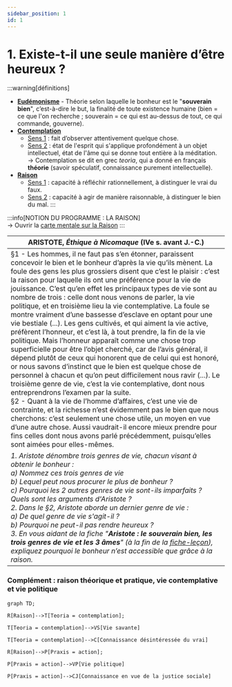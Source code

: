 ```yaml
---
sidebar_position: 1
id: 1
---
```

# 1. Existe-t-il une seule manière d’être heureux ?

:::warning[définitions]
- **<u>Eudémonisme</u>** - Théorie selon laquelle le bonheur est le "**souverain bien**", c’est-à-dire le but, la finalité de toute existence humaine (bien = ce que l'on recherche ; souverain = ce qui est au-dessus de tout, ce qui commande, gouverne). 
- **<u>Contemplation</u>** 
  - <u>Sens 1</u> : fait d’observer attentivement quelque chose. 
  - <u>Sens 2</u> : état de l'esprit qui s'applique profondément à un objet intellectuel, état de l'âme qui se donne tout entière à la méditation.   
→ Contemplation se dit en grec *teorìa*, qui a donné en français **théorie** (savoir spéculatif, connaissance purement intellectuelle).
- **<u>Raison</u>**    
  - <u>Sens 1</u> : capacité à réfléchir rationnellement, à distinguer le vrai du faux. 
  - <u>Sens 2</u> : capacité à agir de manière raisonnable, à distinguer le bien du mal.
:::

:::info[NOTION DU PROGRAMME : LA RAISON]  
→ Ouvrir la [carte mentale sur la Raison](https://profauda.fr/schemas/cartes/raison.html)
:::

| ARISTOTE, *Éthique à Nicomaque* (IVe s. avant J.-C.) |  
  |---------------------------------|  
  | §1 - Les hommes, il ne faut pas s’en étonner, paraissent concevoir le bien et le bonheur d’après la vie qu’ils mènent. La foule des gens les plus grossiers disent que c’est le plaisir : c’est la raison pour laquelle ils ont une préférence pour la vie de jouissance. C’est qu’en effet les principaux types de vie sont au nombre de trois : celle dont nous venons de parler, la vie politique, et en troisième lieu la vie contemplative. La foule se montre vraiment d’une bassesse d’esclave en optant pour une vie bestiale (...). Les gens cultivés, et qui aiment la vie active, préfèrent l’honneur, et c’est là, à tout prendre, la fin de la vie politique. Mais l’honneur apparaît comme une chose trop superficielle pour être l’objet cherché, car de l’avis général, il dépend plutôt de ceux qui honorent que de celui qui est honoré, or nous savons d’instinct que le bien est quelque chose de personnel à chacun et qu’on peut difficilement nous ravir (...). Le troisième genre de vie, c’est la vie contemplative, dont nous entreprendrons l’examen par la suite. <br/>§2 - Quant à la vie de l’homme d’affaires, c’est une vie de contrainte, et la richesse n’est évidemment pas le bien que nous cherchons: c’est seulement une chose utile, un moyen en vue d’une autre chose. Aussi vaudrait-il encore mieux prendre pour fins celles dont nous avons parlé précédemment, puisqu’elles sont aimées pour elles-mêmes. |  
  | *1. Aristote dénombre trois genres de vie, chacun visant à obtenir le bonheur : <br/>a) Nommez ces trois genres de vie <br/>b) Lequel peut nous procurer le plus de bonheur ?<br/>c) Pourquoi les 2 autres genres de vie sont-ils imparfaits ? Quels sont les arguments d'Aristote ?  <br/>2. Dans le §2, Aristote aborde un dernier genre de vie :<br/>a) De quel genre de vie s'agit-il ?<br/>b) Pourquoi ne peut-il pas rendre heureux ?* <br/> *3. En vous aidant de la fiche "**Aristote : le souverain bien, les trois genres de vie et les 3 âmes**" (à la fin de la [fiche-leçon](../fiche.md)), expliquez pourquoi le bonheur n’est accessible que grâce à la raison.* |  
### Complément : raison théorique et pratique, vie contemplative et vie politique

```mermaid
graph TD;

R[Raison]-->T[Teoria = contemplation];

T[Teoria = contemplation]-->VS[Vie savante]

T[Teoria = contemplation]-->C[Connaissance désintéressée du vrai]

R[Raison]-->P[Praxis = action];

P[Praxis = action]-->VP[Vie politique]

P[Praxis = action]-->CJ[Connaissance en vue de la justice sociale]

```


